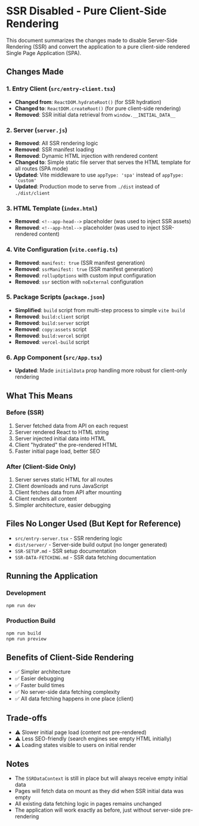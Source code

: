# SSR Disabled - Pure Client-Side Rendering

This document summarizes the changes made to disable Server-Side Rendering (SSR) and convert the application to a pure client-side rendered Single Page Application (SPA).

## Changes Made

### 1. Entry Client (`src/entry-client.tsx`)
- **Changed from**: `ReactDOM.hydrateRoot()` (for SSR hydration)
- **Changed to**: `ReactDOM.createRoot()` (for pure client-side rendering)
- **Removed**: SSR initial data retrieval from `window.__INITIAL_DATA__`

### 2. Server (`server.js`)
- **Removed**: All SSR rendering logic
- **Removed**: SSR manifest loading
- **Removed**: Dynamic HTML injection with rendered content
- **Changed to**: Simple static file server that serves the HTML template for all routes (SPA mode)
- **Updated**: Vite middleware to use `appType: 'spa'` instead of `appType: 'custom'`
- **Updated**: Production mode to serve from `./dist` instead of `./dist/client`

### 3. HTML Template (`index.html`)
- **Removed**: `<!--app-head-->` placeholder (was used to inject SSR assets)
- **Removed**: `<!--app-html-->` placeholder (was used to inject SSR-rendered content)

### 4. Vite Configuration (`vite.config.ts`)
- **Removed**: `manifest: true` (SSR manifest generation)
- **Removed**: `ssrManifest: true` (SSR manifest generation)
- **Removed**: `rollupOptions` with custom input configuration
- **Removed**: `ssr` section with `noExternal` configuration

### 5. Package Scripts (`package.json`)
- **Simplified**: `build` script from multi-step process to simple `vite build`
- **Removed**: `build:client` script
- **Removed**: `build:server` script  
- **Removed**: `copy:assets` script
- **Removed**: `build:vercel` script
- **Removed**: `vercel-build` script

### 6. App Component (`src/App.tsx`)
- **Updated**: Made `initialData` prop handling more robust for client-only rendering

## What This Means

### Before (SSR)
1. Server fetched data from API on each request
2. Server rendered React to HTML string
3. Server injected initial data into HTML
4. Client "hydrated" the pre-rendered HTML
5. Faster initial page load, better SEO

### After (Client-Side Only)
1. Server serves static HTML for all routes
2. Client downloads and runs JavaScript
3. Client fetches data from API after mounting
4. Client renders all content
5. Simpler architecture, easier debugging

## Files No Longer Used (But Kept for Reference)
- `src/entry-server.tsx` - SSR rendering logic
- `dist/server/` - Server-side build output (no longer generated)
- `SSR-SETUP.md` - SSR setup documentation
- `SSR-DATA-FETCHING.md` - SSR data fetching documentation

## Running the Application

### Development
```bash
npm run dev
```

### Production Build
```bash
npm run build
npm run preview
```

## Benefits of Client-Side Rendering
- ✅ Simpler architecture
- ✅ Easier debugging
- ✅ Faster build times
- ✅ No server-side data fetching complexity
- ✅ All data fetching happens in one place (client)

## Trade-offs
- ⚠️ Slower initial page load (content not pre-rendered)
- ⚠️ Less SEO-friendly (search engines see empty HTML initially)
- ⚠️ Loading states visible to users on initial render

## Notes
- The `SSRDataContext` is still in place but will always receive empty initial data
- Pages will fetch data on mount as they did when SSR initial data was empty
- All existing data fetching logic in pages remains unchanged
- The application will work exactly as before, just without server-side pre-rendering

